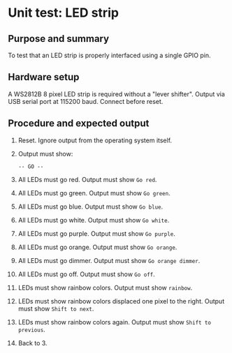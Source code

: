 # Unit test: LED strip

## Purpose and summary

To test that an LED strip is properly interfaced using a single GPIO pin.

## Hardware setup

A WS2812B 8 pixel LED strip is required without a "lever shifter".
Output via USB serial port at 115200 baud. Connect before reset.

## Procedure and expected output

1. Reset. Ignore output from the operating system itself.
2. Output must show:

   ```text
   -- GO --
   ```

3. All LEDs must go red. Output must show `Go red`.
4. All LEDs must go green. Output must show `Go green`.
5. All LEDs must go blue. Output must show `Go blue`.
6. All LEDs must go white. Output must show `Go white`.
7. All LEDs must go purple. Output must show `Go purple`.
8. All LEDs must go orange. Output must show `Go orange`.
9. All LEDs must go dimmer. Output must show `Go orange dimmer`.
10. All LEDs must go off. Output must show `Go off`.
11. LEDs must show rainbow colors. Output must show `rainbow`.
12. LEDs must show rainbow colors displaced one pixel to the right. Output must show `Shift to next`.
13. LEDs must show rainbow colors again. Output must show `Shift to previous`.
14. Back to 3.
